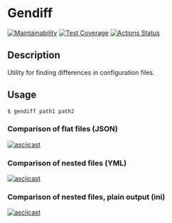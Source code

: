 # Gendiff
[![Maintainability](https://api.codeclimate.com/v1/badges/800c38252522bf76542c/maintainability)](https://codeclimate.com/github/rkozlov95/frontend-project-lvl2/maintainability)
[![Test Coverage](https://api.codeclimate.com/v1/badges/800c38252522bf76542c/test_coverage)](https://codeclimate.com/github/rkozlov95/frontend-project-lvl2/test_coverage)
[![Actions Status](https://github.com/rkozlov95/frontend-project-lvl2/workflows/Node.js%20CI/badge.svg)](https://github.com/rkozlov95/frontend-project-lvl2/actions?query=workflow%3A"Node.js+CI")

## Description
Utility for finding differences in configuration files.

## Usage

    $ gendiff path1 path2

### Comparison of flat files (JSON)

[![asciicast](https://asciinema.org/a/310275.svg)](https://asciinema.org/a/310275)

### Comparison of nested files (YML)

[![asciicast](https://asciinema.org/a/320773.svg)](https://asciinema.org/a/320773)

### Comparison of nested files, plain output (ini)

[![asciicast](https://asciinema.org/a/320775.svg)](https://asciinema.org/a/320775)
